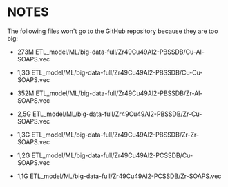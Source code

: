 # NOTES

The following files won't go to the GitHub repository because they are too big:

- 273M ETL_model/ML/big-data-full/Zr49Cu49Al2-PBSSDB/Cu-Al-SOAPS.vec

- 1,3G ETL_model/ML/big-data-full/Zr49Cu49Al2-PBSSDB/Cu-Cu-SOAPS.vec

- 352M ETL_model/ML/big-data-full/Zr49Cu49Al2-PBSSDB/Zr-Al-SOAPS.vec

- 2,5G ETL_model/ML/big-data-full/Zr49Cu49Al2-PBSSDB/Zr-Cu-SOAPS.vec

- 1,3G ETL_model/ML/big-data-full/Zr49Cu49Al2-PBSSDB/Zr-Zr-SOAPS.vec

- 1,2G ETL_model/ML/big-data-full/Zr49Cu49Al2-PCSSDB/Cu-SOAPS.vec

- 1,1G ETL_model/ML/big-data-full/Zr49Cu49Al2-PCSSDB/Zr-SOAPS.vec
